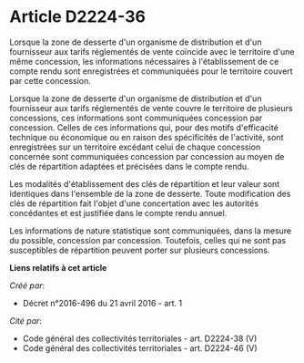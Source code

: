 # Article D2224-36

Lorsque la zone de desserte d'un organisme de distribution et d'un fournisseur aux tarifs réglementés de vente coïncide avec
le territoire d'une même concession, les informations nécessaires à l'établissement de ce compte rendu sont enregistrées et
communiquées pour le territoire couvert par cette concession. 

Lorsque la zone de desserte d'un organisme de distribution et d'un fournisseur aux tarifs réglementés de vente couvre le
territoire de plusieurs concessions, ces informations sont communiquées concession par concession. Celles de ces informations
qui, pour des motifs d'efficacité technique ou économique ou en raison des spécificités de l'activité, sont enregistrées sur
un territoire excédant celui de chaque concession concernée sont communiquées concession par concession au moyen de clés de
répartition adaptées et précisées dans le compte rendu. 

Les modalités d'établissement des clés de répartition et leur valeur sont identiques dans l'ensemble de la zone de desserte.
Toute modification des clés de répartition fait l'objet d'une concertation avec les autorités concédantes et est justifiée
dans le compte rendu annuel. 

Les informations de nature statistique sont communiquées, dans la mesure du possible, concession par concession. Toutefois,
celles qui ne sont pas susceptibles de répartition peuvent porter sur plusieurs concessions.

**Liens relatifs à cet article**

_Créé par_:

  - Décret n°2016-496 du 21 avril 2016 - art. 1

_Cité par_:

  - Code général des collectivités territoriales - art. D2224-38 (V)
  - Code général des collectivités territoriales - art. D2224-46 (V)
